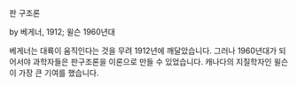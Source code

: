 판 구조론

by 베게너, 1912; 윌슨 1960년대

베게너는 대륙이 움직인다는 것을 무려 1912년에 깨달았습니다. 그러나 1960년대가 되어서야 과학자들은 판구조론을 이론으로 만들 수 있었습니다. 캐나다의 지질학자인 윌슨이 가장 큰 기여를 했습니다.
